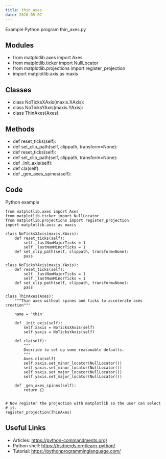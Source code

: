 ```yaml
---
title: thin_axes
date: 2020-05-07
---
```

Example Python program thin_axes.py

## Modules

* from matplotlib.axes import Axes
* from matplotlib.ticker import NullLocator
* from matplotlib.projections import register_projection
* import matplotlib.axis as maxis

## Classes

* class NoTicksXAxis(maxis.XAxis):
* class NoTicksYAxis(maxis.YAxis):
* class ThinAxes(Axes):

## Methods

* def reset_ticks(self):
* def set_clip_path(self, clippath, transform=None):
* def reset_ticks(self):
* def set_clip_path(self, clippath, transform=None):
* def _init_axis(self):
* def cla(self):
* def _gen_axes_spines(self):

## Code

Python example

    from matplotlib.axes import Axes
    from matplotlib.ticker import NullLocator
    from matplotlib.projections import register_projection
    import matplotlib.axis as maxis
    
    class NoTicksXAxis(maxis.XAxis):
        def reset_ticks(self):
            self._lastNumMajorTicks = 1
            self._lastNumMinorTicks = 1
        def set_clip_path(self, clippath, transform=None):
            pass
    
    class NoTicksYAxis(maxis.YAxis):
        def reset_ticks(self):
            self._lastNumMajorTicks = 1
            self._lastNumMinorTicks = 1
        def set_clip_path(self, clippath, transform=None):
            pass
    
    class ThinAxes(Axes):
        """Thin axes without spines and ticks to accelerate axes creation"""
    
        name = 'thin'
    
        def _init_axis(self):
            self.xaxis = NoTicksXAxis(self)
            self.yaxis = NoTicksYAxis(self)
    
        def cla(self):
            """
            Override to set up some reasonable defaults.
            """
            Axes.cla(self)
            self.xaxis.set_minor_locator(NullLocator())
            self.yaxis.set_minor_locator(NullLocator())
            self.xaxis.set_major_locator(NullLocator())
            self.yaxis.set_major_locator(NullLocator())
    
        def _gen_axes_spines(self):
            return {}
                   
    
    # Now register the projection with matplotlib so the user can select
    # it.
    register_projection(ThinAxes)

## Useful Links

- Articles: https://python-commandments.org/
- Python shell: https://bsdnerds.org/learn-python/
- Tutorial: https://pythonprogramminglanguage.com/
